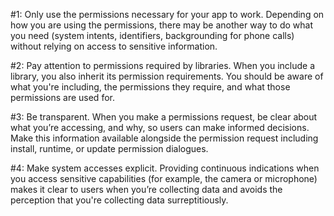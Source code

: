 #1: Only use the permissions necessary for your app to work. Depending on how you are using the permissions, there may be another way to do what you need (system intents, identifiers, backgrounding for phone calls) without relying on access to sensitive information.

#2: Pay attention to permissions required by libraries. When you include a library, you also inherit its permission requirements. You should be aware of what you're including, the permissions they require, and what those permissions are used for.

#3: Be transparent. When you make a permissions request, be clear about what you’re accessing, and why, so users can make informed decisions. Make this information available alongside the permission request including install, runtime, or update permission dialogues.

#4: Make system accesses explicit. Providing continuous indications when you access sensitive capabilities (for example, the camera or microphone) makes it clear to users when you’re collecting data and avoids the perception that you're collecting data surreptitiously.
